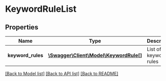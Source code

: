 # KeywordRuleList

## Properties
Name | Type | Description | Notes
------------ | ------------- | ------------- | -------------
**keyword_rules** | [**\Swagger\Client\Model\KeywordRule[]**](KeywordRule.md) | List of keyword rules | 

[[Back to Model list]](../README.md#documentation-for-models) [[Back to API list]](../README.md#documentation-for-api-endpoints) [[Back to README]](../README.md)


